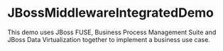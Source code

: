 # JBossMiddlewareIntegratedDemo
This demo uses JBoss FUSE, Business Process Management Suite and JBoss Data Virtualization together to implement a business use case.
